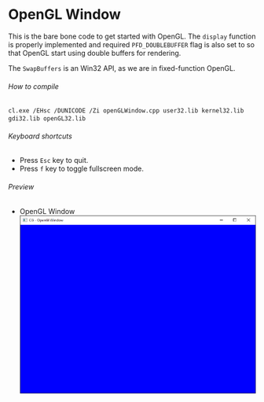 OpenGL Window
============

This is the bare bone code to get started with OpenGL. The ```display``` function is properly implemented and required ```PFD_DOUBLEBUFFER``` flag is also set to so that OpenGL start using double buffers for rendering.

The ```SwapBuffers``` is an Win32 API, as we are in fixed-function OpenGL.

###### How to compile

```
cl.exe /EHsc /DUNICODE /Zi openGLWindow.cpp user32.lib kernel32.lib gdi32.lib openGL32.lib
```

###### Keyboard shortcuts
- Press ```Esc``` key to quit.
- Press ```f``` key to toggle fullscreen mode.

###### Preview
- OpenGL Window
![openGLlWindow][openGLWindow-image]

<!-- Image declaration -->

[openGLWindow-image]: ./preview/openGLWindow.png "OpenGL Window"
